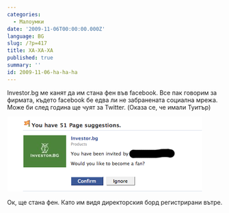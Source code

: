 ```yaml
---
categories:
  - Малоумки
date: '2009-11-06T00:00:00.000Z'
language: BG
slug: /?p=417
title: ХА-ХА-ХА
published: true
summary: ''
id: 2009-11-06-ha-ha-ha
---
```


Investor.bg ме канят да им стана фен във facebook. Все пак говорим за фирмата, където facebook бе едва ли не забранената социална мрежа. Може би след година ще чуят за Twitter. (Оказа се, че имали Туитър)

![Screen shot 2009-11-06 at 11.02.41 AM](https://raw.githubusercontent.com/kirilchristov/blog_images/main/2009/11/Screen-shot-2009-11-06-at-11.02.41-AM.png)

Ок, ще стана фен. Като им видя директорския борд регистрирани вътре.
